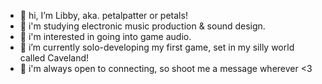 - 👋 hi, I’m Libby, aka. petalpatter or petals!
- 🏫 i'm studying electronic music production & sound design.
- 🌟 i'm interested in going into game audio.
- 🌱 i’m currently solo-developing my first game, set in my silly world called Caveland!
- 💌 i'm always open to connecting, so shoot me a message wherever <3

<!---
petals4013/petals4013 is a ✨ special ✨ repository because its `README.md` (this file) appears on your GitHub profile.
You can click the Preview link to take a look at your changes.
--->
